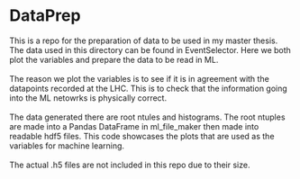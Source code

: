 # DataPrep
This is a repo for the preparation of data to be used in my master thesis. <br/> 
The data used in this directory can be found in EventSelector. Here we both plot the variables and prepare the data to be read in ML.  <br/> <br/>
The reason we plot the variables is to see if it is in agreement with the datapoints recorded at the LHC. This is to check that the information going into the ML netowrks is physically correct. <br/> <br/>
The data generated there are root ntules and histograms. The root ntuples are made into a Pandas DataFrame in ml_file_maker then made into readable hdf5 files. This code showcases the plots that are used as the variables for machine learning.  <br/> <br/>
The actual .h5 files are not included in this repo due to their size.